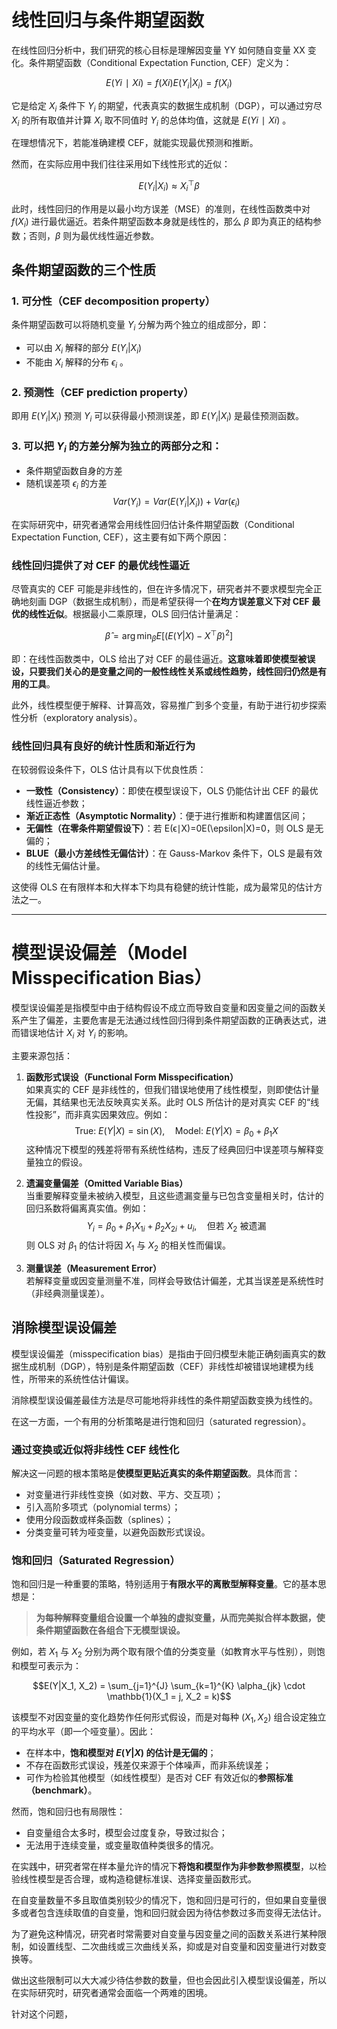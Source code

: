 
# 线性回归与条件期望函数

在线性回归分析中，我们研究的核心目标是理解因变量 YY 如何随自变量 XX 变化。条件期望函数（Conditional Expectation Function, CEF）定义为：

$$E(Yi∣Xi)=f(Xi)E(Y_i|X_i) = f(X_i)$$

它是给定 $X_i$ 条件下 $Y_i$ 的期望，代表真实的数据生成机制（DGP），可以通过穷尽 $X_i$ 的所有取值并计算 $X_i$ 取不同值时 $Y_i$ 的总体均值，这就是 $E(Yi∣Xi)$ 。

在理想情况下，若能准确建模 CEF，就能实现最优预测和推断。

然而，在实际应用中我们往往采用如下线性形式的近似：

$$E(Y_i|X_i) \approx X_i^\top \beta$$

此时，线性回归的作用是以最小均方误差（MSE）的准则，在线性函数类中对 $f(X_i)$ 进行最优逼近。若条件期望函数本身就是线性的，那么 $\beta$ 即为真正的结构参数；否则，$\beta$ 则为最优线性逼近参数。

## 条件期望函数的三个性质

### 1. 可分性（CEF decomposition property）

条件期望函数可以将随机变量 $Y_i$ 分解为两个独立的组成部分，即：
- 可以由 $X_i$ 解释的部分 $E(Y_i|X_i)$
- 不能由 $X_i$ 解释的分布 $\epsilon_i$ 。

### 2. 预测性（CEF prediction property）

即用 $E(Y_i|X_i)$ 预测 $Y_i$ 可以获得最小预测误差，即 $E(Y_i|X_i)$ 是最佳预测函数。

### 3. 可以把 $Y_i$ 的方差分解为独立的两部分之和：
- 条件期望函数自身的方差
- 随机误差项 $\epsilon_i$ 的方差
$$Var(Y_i)=Var(E(Y_i|X_i))+Var(\epsilon_i)$$

在实际研究中，研究者通常会用线性回归估计条件期望函数（Conditional Expectation Function, CEF），这主要有如下两个原因：
### **线性回归提供了对 CEF 的最优线性逼近**

尽管真实的 CEF 可能是非线性的，但在许多情况下，研究者并不要求模型完全正确地刻画 DGP（数据生成机制），而是希望获得一个**在均方误差意义下对 CEF 最优的线性近似**。根据最小二乘原理，OLS 回归估计量满足：

$$\hat{\beta} = \arg\min_{\beta} E[(E(Y|X) - X^\top \beta)^2]$$

即：在线性函数类中，OLS 给出了对 CEF 的最佳逼近。**这意味着即使模型被误设，只要我们关心的是变量之间的一般性线性关系或线性趋势，线性回归仍然是有用的工具**。

此外，线性模型便于解释、计算高效，容易推广到多个变量，有助于进行初步探索性分析（exploratory analysis）。

### **线性回归具有良好的统计性质和渐近行为**

在较弱假设条件下，OLS 估计具有以下优良性质：

- **一致性（Consistency）**：即使在模型误设下，OLS 仍能估计出 CEF 的最优线性逼近参数；
- **渐近正态性（Asymptotic Normality）**：便于进行推断和构建置信区间；
- **无偏性（在零条件期望假设下）**：若 E(ϵ∣X)=0E(\epsilon|X)=0，则 OLS 是无偏的；
- **BLUE（最小方差线性无偏估计）**：在 Gauss-Markov 条件下，OLS 是最有效的线性无偏估计量。

这使得 OLS 在有限样本和大样本下均具有稳健的统计性能，成为最常见的估计方法之一。

---

# 模型误设偏差（Model Misspecification Bias）

模型误设偏差是指模型中由于结构假设不成立而导致自变量和因变量之间的函数关系产生了偏差，主要危害是无法通过线性回归得到条件期望函数的正确表达式，进而错误地估计 $X_i$ 对 $Y_i$ 的影响。

主要来源包括：

1. **函数形式误设（Functional Form Misspecification）**  
如果真实的 CEF 是非线性的，但我们错误地使用了线性模型，则即使估计量无偏，其结果也无法反映真实关系。此时 OLS 所估计的是对真实 CEF 的“线性投影”，而非真实因果效应。例如：
$$\text{True: } E(Y|X) = \sin(X),\quad \text{Model: } E(Y|X) = \beta_0 + \beta_1 X$$
这种情况下模型的残差将带有系统性结构，违反了经典回归中误差项与解释变量独立的假设。

2. **遗漏变量偏差（Omitted Variable Bias）**  
当重要解释变量未被纳入模型，且这些遗漏变量与已包含变量相关时，估计的回归系数将偏离真实值。例如：
$$Y_i = \beta_0 + \beta_1 X_{1i} + \beta_2 X_{2i} + u_i,\quad \text{但若 } X_2 \text{ 被遗漏}$$
则 OLS 对 $\beta_1$ 的估计将因 $X_1$ 与 $X_2$ 的相关性而偏误。

3. **测量误差（Measurement Error）**  
若解释变量或因变量测量不准，同样会导致估计偏差，尤其当误差是系统性时（非经典测量误差）。

## 消除模型误设偏差

模型误设偏差（misspecification bias）是指由于回归模型未能正确刻画真实的数据生成机制（DGP），特别是条件期望函数（CEF）非线性却被错误地建模为线性，所带来的系统性估计偏误。

消除模型误设偏差最佳方法是尽可能地将非线性的条件期望函数变换为线性的。

在这一方面，一个有用的分析策略是进行饱和回归（saturated regression）。
### **通过变换或近似将非线性 CEF 线性化**

解决这一问题的根本策略是**使模型更贴近真实的条件期望函数**。具体而言：

- 对变量进行非线性变换（如对数、平方、交互项）；
- 引入高阶多项式（polynomial terms）；
- 使用分段函数或样条函数（splines）；
- 分类变量可转为哑变量，以避免函数形式误设。

### **饱和回归（Saturated Regression）**

饱和回归是一种重要的策略，特别适用于**有限水平的离散型解释变量**。它的基本思想是：

> **为每种解释变量组合设置一个单独的虚拟变量，从而完美拟合样本数据，使条件期望函数在各组合下无模型误设。**

例如，若 $X_1$ 与 $X_2$ 分别为两个取有限个值的分类变量（如教育水平与性别），则饱和模型可表示为：

$$E(Y|X_1, X_2) = \sum_{j=1}^{J} \sum_{k=1}^{K} \alpha_{jk} \cdot \mathbb{1}(X_1 = j, X_2 = k)$$

该模型不对因变量的变化趋势作任何形式假设，而是对每种 $(X_1, X_2)$ 组合设定独立的平均水平（即一个哑变量）。因此：

- 在样本中，**饱和模型对 $E(Y|X)$ 的估计是无偏的**；
- 不存在函数形式误设，残差仅来源于个体噪声，而非系统误差；
- 可作为检验其他模型（如线性模型）是否对 CEF 有效近似的**参照标准（benchmark）**。

然而，饱和回归也有局限性：

- 自变量组合太多时，模型会过度复杂，导致过拟合；
- 无法用于连续变量，或变量取值种类很多的情况。

在实践中，研究者常在样本量允许的情况下**将饱和模型作为非参数参照模型**，以检验线性模型是否合理，或构造稳健标准误、选择变量函数形式。

在自变量数量不多且取值类别较少的情况下，饱和回归是可行的，但如果自变量很多或者包含连续取值的自变量，饱和回归就会因为待估参数过多而变得无法估计。

为了避免这种情况，研究者时常需要对自变量与因变量之间的函数关系进行某种限制，如设置线型、二次曲线或三次曲线关系，抑或是对自变量和因变量进行对数变换等。

做出这些限制可以大大减少待估参数的数量，但也会因此引入模型误设偏差，所以在实际研究时，研究者通常会面临一个两难的困境。

针对这个问题，